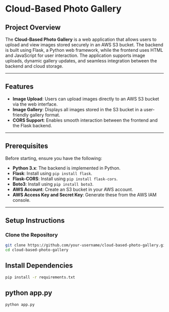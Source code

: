 # Cloud-Based Photo Gallery

## Project Overview
The **Cloud-Based Photo Gallery** is a web application that allows users to upload and view images stored securely in an AWS S3 bucket. The backend is built using Flask, a Python web framework, while the frontend uses HTML and JavaScript for user interaction. The application supports image uploads, dynamic gallery updates, and seamless integration between the backend and cloud storage.

---

## Features
- **Image Upload**: Users can upload images directly to an AWS S3 bucket via the web interface.
- **Image Gallery**: Displays all images stored in the S3 bucket in a user-friendly gallery format.
- **CORS Support**: Enables smooth interaction between the frontend and the Flask backend.

---

## Prerequisites
Before starting, ensure you have the following:
- **Python 3.x**: The backend is implemented in Python.
- **Flask**: Install using `pip install flask`.
- **Flask-CORS**: Install using `pip install flask-cors`.
- **Boto3**: Install using `pip install boto3`.
- **AWS Account**: Create an S3 bucket in your AWS account.
- **AWS Access Key and Secret Key**: Generate these from the AWS IAM console.

---

## Setup Instructions

### Clone the Repository
```bash
git clone https://github.com/your-username/cloud-based-photo-gallery.git
cd cloud-based-photo-gallery
```

## Install Dependencies
```bash
pip install -r requirements.txt
```
## python app.py

```bash
python app.py
```
